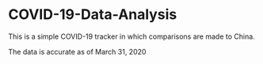 # COVID-19-Data-Analysis

This is a simple COVID-19 tracker in which comparisons are made to China. 

The data is accurate as of March 31, 2020
